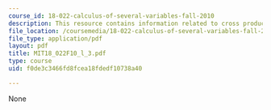 ```yaml
---
course_id: 18-022-calculus-of-several-variables-fall-2010
description: This resource contains information related to cross product.
file_location: /coursemedia/18-022-calculus-of-several-variables-fall-2010/f0de3c3466fd8fcea18fdedf10738a40_MIT18_022F10_l_3.pdf
file_type: application/pdf
layout: pdf
title: MIT18_022F10_l_3.pdf
type: course
uid: f0de3c3466fd8fcea18fdedf10738a40

---
```

None